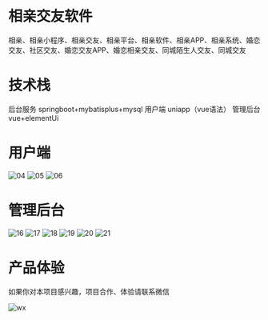 # 相亲交友软件

相亲、相亲小程序、相亲交友、相亲平台、相亲软件、相亲APP、相亲系统、婚恋交友、社区交友、婚恋交友APP、婚恋相亲交友、同城陌生人交友、同城交友

# 技术栈 

后台服务 springboot+mybatisplus+mysql
用户端 uniapp（vue语法）
管理后台 vue+elementUi

# 用户端

![04](https://github.com/user-attachments/assets/4995bcf3-6a1a-41e9-9072-a0b47d86647d)
![05](https://github.com/user-attachments/assets/9d7f6b20-314a-4c2a-87d6-c0fac8f3b2d6)
![06](https://github.com/user-attachments/assets/b848b5c4-e5f6-46ed-957d-0451c037e4d3)





# 管理后台

![16](https://github.com/user-attachments/assets/85956441-569c-4852-9706-3f03c5138ed4)
![17](https://github.com/user-attachments/assets/3ed0bf40-6ea3-4747-844e-cce8f9330fe8)
![18](https://github.com/user-attachments/assets/5a6d6fff-93bd-4052-b868-7e3023f05103)
![19](https://github.com/user-attachments/assets/f2f3b596-f5e3-4001-bc9c-f68ba1e405f8)
![20](https://github.com/user-attachments/assets/73ace0d1-4bd7-470e-a2bd-fa5778f07297)
![21](https://github.com/user-attachments/assets/24993603-2d2b-4f63-bb7d-0c67015f46c4)

# 产品体验

如果你对本项目感兴趣，项目合作、体验请联系微信


![wx](https://github.com/user-attachments/assets/aefa701a-67f9-4657-a746-6c286e91e680)









